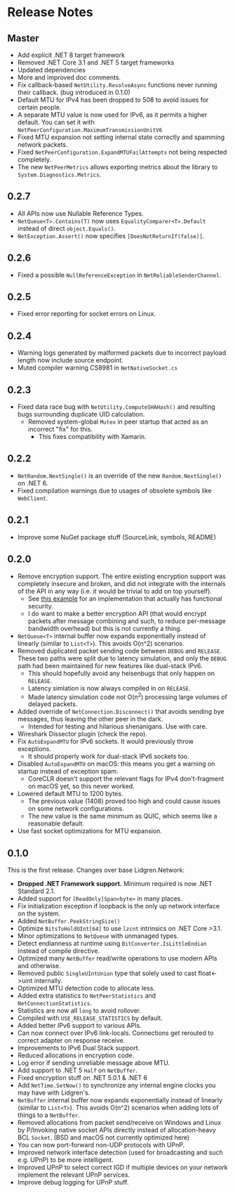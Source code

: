 # Release Notes

## Master

- Add explicit .NET 8 target framework
- Removed .NET Core 3.1 and .NET 5 target frameworks
- Updated dependencies
- More and improved doc comments.
- Fix callback-based `NetUtility.ResolveAsync` functions never running their callback. (bug introduced in 0.1.0)
- Default MTU for IPv4 has been dropped to 508 to avoid issues for certain people.
- A separate MTU value is now used for IPv6, as it permits a higher default. You can set it with `NetPeerConfiguration.MaximumTransmissionUnitV6`
- Fixed MTU expansion not setting internal state correctly and spamming network packets.
- Fixed `NetPeerConfiguration.ExpandMTUFailAttempts` not being respected completely.
- The new `NetPeerMetrics` allows exporting metrics about the library to `System.Diagnostics.Metrics`.

## 0.2.7

- All APIs now use Nullable Reference Types.
- `NetQueue<T>.Contains(T)` now uses `EqualityComparer<T>.Default` instead of direct `object.Equals()`.
- `NetException.Assert()` now specifies `[DoesNotReturnIf(false)]`.

## 0.2.6

- Fixed a possible `NullReferenceException` in `NetReliableSenderChannel`.

## 0.2.5

- Fixed error reporting for socket errors on Linux.

## 0.2.4

- Warning logs generated by malformed packets due to incorrect payload length now include source endpoint.
- Muted compiler warning CS8981 in `NetNativeSocket.cs`

## 0.2.3

- Fixed data race bug with `NetUtility.ComputeSHAHash()` and resulting bugs surrounding duplicate UID calculation.
  - Removed system-global `Mutex` in peer startup that acted as an incorrect "fix" for this.
    - This fixes compatibility with Xamarin.

## 0.2.2

- `NetRandom.NextSingle()` is an override of the new `Random.NextSingle()` on .NET 6.
- Fixed compilation warnings due to usages of obsolete symbols like `WebClient`.

## 0.2.1

- Improve some NuGet package stuff (SourceLink, symbols, README)

## 0.2.0

- Remove encryption support. The entire existing encryption support was completely insecure and broken, and did not integrate with the internals of the API in any way (i.e. it would be trivial to add on top yourself).
  - See [this example](https://github.com/space-wizards/RobustToolbox/blob/de8c2c14bb7a2c130c6c3f66f2cc443b748cdd2a/Robust.Shared/Network/NetEncryption.cs) for an implementation that actually has functional security.
  - I do want to make a better encryption API (that would encrypt packets after message combining and such, to reduce per-message bandwidth overhead) but this is not currently a thing.
- `NetQueue<T>` internal buffer now expands exponentially instead of linearly (similar to `List<T>`). This avoids O(n^2) scenarios.
- Removed duplicated packet sending code between `DEBUG` and `RELEASE`. These two paths were split due to latency simulation, and only the `DEBUG` path had been maintained for new features like dual-stack IPv6.
  - This should hopefully avoid any heisenbugs that only happen on `RELEASE`.
  - Latency simlation is now always compiled in on `RELEASE`.
  - Made latency simulation code not O(n<sup>2</sup>) processing large volumes of delayed packets.
- Added override of `NetConnection.Disconnect()` that avoids sending bye messages, thus leaving the other peer in the dark.
  - Intended for testing and hilarious shenanigans. Use with care.
- Wireshark Dissector plugin (check the repo).
- Fix `AutoExpandMTU` for IPv6 sockets. It would previously throw exceptions.
  - It should properly work for dual-stack IPv6 sockets too.
- Disabled `AutoExpandMTU` on macOS: this means you get a warning on startup instead of exception spam.
  - CoreCLR doesn't support the relevant flags for IPv4 don't-fragment on macOS yet, so this never worked.
- Lowered default MTU to 1200 bytes.
  - The previous value (1408) proved too high and could cause issues on some network configurations.
  - The new value is the same minimum as QUIC, which seems like a reasonable default.
- Use fast socket optimizations for MTU expansion.

## 0.1.0

This is the first release. Changes over base Lidgren.Network:
- **Dropped .NET Framework support.** Minimum required is now .NET Standard 2.1.
- Added support for `[ReadOnly]Span<byte>` in many places.
- Fix initialization exception if loopback is the only up network interface on the system.
- Added `NetBuffer.PeekStringSize()`
- Optimize `BitsToHoldUInt[64]` to use `lzcnt` intrinsics on .NET Core >3.1.
- Minor optimizations to `NetQueue` with unmanaged types.
- Detect endianness at runtime using `BitConverter.IsLittleEndian` instead of compile directive.
- Optimized many `NetBuffer` read/write operations to use modern APIs and otherwise.
- Removed public `SingleUIntUnion` type that solely used to cast float<->uint internally.
- Optimized MTU detection code to allocate less.
- Added extra statistics to `NetPeerStatistics` and `NetConnectionStatistics`.
- Statistics are now all `long` to avoid rollover.
- Compiled with `USE_RELEASE_STATISTICS` by default.
- Added better IPv6 support to various APIs.
- Can now connect over IPv6 link-locals. Connections get rerouted to correct adapter on response receive.
- Improvements to IPv6 Dual Stack support.
- Reduced allocations in encryption code.
- Log error if sending unreliable message above MTU.
- Add support to .NET 5 `Half` on `NetBuffer`.
- Fixed encryption stuff on .NET 5.0.1 & .NET 6
- Add `NetTime.SetNow()` to synchronize any internal engine clocks you may have with Lidgren's.
- `NetBuffer` internal buffer now expands exponentially instead of linearly (similar to `List<T>`). This avoids O(n^2) scenarios when adding lots of things to a `NetBuffer`.
- Removed allocations from packet send/receive on Windows and Linux by P/Invoking native socket APIs directly instead of allocation-heavy BCL `Socket`. (BSD and macOS not currently optimized here)
- You can now port-forward non-UDP protocols with UPnP.
- Improved network interface detection (used for broadcasting and such e.g. UPnP) to be more intelligent.
- Improved UPnP to select correct IGD if multiple devices on your network implement the relevant UPnP services.
- Improve debug logging for UPnP stuff.
